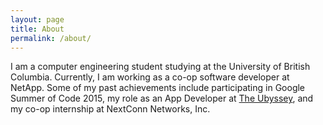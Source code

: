 ```yaml
---
layout: page
title: About
permalink: /about/
---
```


I am a computer engineering student studying at the University of British
Columbia. Currently, I am working as a co-op software developer at
NetApp. Some of my past achievements include participating in
Google Summer of Code 2015, my role as an App Developer at
[The Ubyssey](http://ubyssey.ca/), and my co-op internship at
NextConn Networks, Inc.
